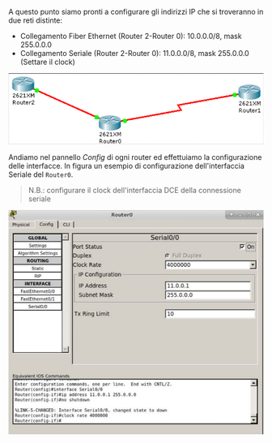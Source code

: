 A questo punto siamo pronti a configurare gli indirizzi IP che si troveranno in due reti distinte:

* Collegamento Fiber Ethernet (Router 2-Router 0)​: 10.0.0.0/8, mask 255.0.0.0 ​
* Collegamento Seriale (Router 2-Router 0)​: 11.0.0.0/8, mask  255.0.0.0 (Settare il clock)​

![Topo4-1](https://github.com/daniele-moro/katacoda-scenarios/raw/master/PacketTracer/images/es4.1.png)

Andiamo nel pannello *Config* di ogni router ed effettuiamo la configurazione delle interfacce.
In figura un esempio di configurazione dell'interfaccia Seriale del `Router0`.

> N.B.: configurare il clock dell'interfaccia DCE della connessione seriale

![indirizzi](https://github.com/daniele-moro/katacoda-scenarios/raw/master/PacketTracer/images/indirizzi.png)
